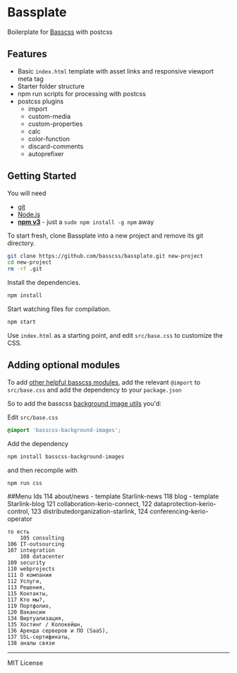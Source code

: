 # Bassplate
Boilerplate for [Basscss](http://basscss.com) with postcss

## Features

- Basic `index.html` template with asset links and responsive viewport meta tag
- Starter folder structure
- npm run scripts for processing with postcss
- postcss plugins
  - import
  - custom-media
  - custom-properties
  - calc
  - color-function
  - discard-comments
  - autoprefixer

## Getting Started

You will need

- [git](https://git-scm.com/)
- [Node.js](http://nodejs.org/download/)
- **[npm v3](https://docs.npmjs.com/getting-started/installing-node#updating-npm)** - just a `sudo npm install -g npm` away

To start fresh, clone Bassplate into a new project and remove its git directory.

``` bash
git clone https://github.com/basscss/bassplate.git new-project
cd new-project
rm -rf .git
```

Install the dependencies.

``` bash
npm install
```

Start watching files for compilation.

``` bash
npm start
```

Use `index.html` as a starting point, and edit `src/base.css` to customize the CSS.

## Adding optional modules

To add [other helpful basscss modules](https://www.npmjs.com/search?q=basscss), add the relevant `@import` to `src/base.css` and add the dependency to your `package.json`

So to add the basscss [background image utils](https://github.com/basscss/background-images)
you'd:

Edit `src/base.css`

```css
@import 'basscss-background-images';
```

Add the dependency

```sh
npm install basscss-background-images
```

and then recompile with

```sh
npm run css
```

##Menu Ids
    114 about/news - template Starlink-news
	118 blog       - template Starlink-blog
	121 collaboration-kerio-connect,
    122 dataprotection-kerio-control,
    123 distributedorganization-starlink,
    124 conferencing-kerio-operator

    то есть
		105 consulting
    106 IT-outsourcing
    107 integration
		108 datacenter
    109 security
    110 webprojects
    111 О компании
    112 Услуги,
    113 Решения,
    115 Контакты,
    117 Кто мы?,
    119 Портфолио,
    120 Вакансии
    134 Виртуализация,
    135 Хостинг / Колокейшн,
    136 Аренда серверов и ПО (SaaS),
    137 SSL-сертификаты,
    138 аналы связи

---

MIT License

